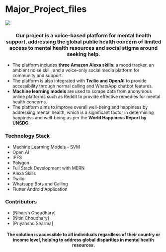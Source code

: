 # Major_Project_files
<img src="Media/banner.jpeg"></img>

<h3>
<p align="center">
Our project is a voice-based platform for mental health support, addressing the global public health concern of limited access to mental health resources and social stigma around seeking help.
</p>
</h3>

- The platform includes **three Amazon Alexa skills**: a mood tracker, an ambient noise skill, and a voice-only social media platform for community and support.
- The platform is also integrated with **Twilio and OpenAI** to provide accessibility through normal calling and WhatsApp chatbot features.
- **Machine learning models** are used to scrape data from anonymous online platforms such as Reddit to provide effective remedies for mental health concerns.
- The platform aims to improve overall well-being and happiness by addressing mental health, which is a significant factor in determining happiness and well-being as per the **World Happiness Report by UNSDG**.

### Technology Stack
- Machine Learning Models - SVM
- Open AI
- IPFS
- Polygon
- Full Stack Development with MERN
- Alexa Skills
- Twilio
- Whatsapp Bots and Calling
- Flutter Android Application

### Contributors
- [Niharsh Choudhary]
- [Nitin Choudhary]
- [Priyanshu Sharma]

<h4>
<p align="center">
The solution is accessible to all individuals regardless of their country or income level, helping to address global disparities in mental health resources.
</p>
</h4>
